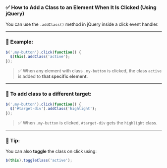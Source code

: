 ### ✅ **How to Add a Class to an Element When It Is Clicked (Using jQuery)**

You can use the `.addClass()` method in jQuery inside a click event handler.

---

### 🔹 **Example:**

```javascript
$('.my-button').click(function() {
  $(this).addClass('active');
});
```

> ✅ When any element with class `.my-button` is clicked, the class `active` is added to **that specific element**.

---

### 🔹 **To add class to a different target:**

```javascript
$('.my-button').click(function() {
  $('#target-div').addClass('highlight');
});
```

> ✅ When `.my-button` is clicked, `#target-div` gets the `highlight` class.

---

### 🧠 Tip:

You can also **toggle** the class on click using:

```javascript
$(this).toggleClass('active');
```
